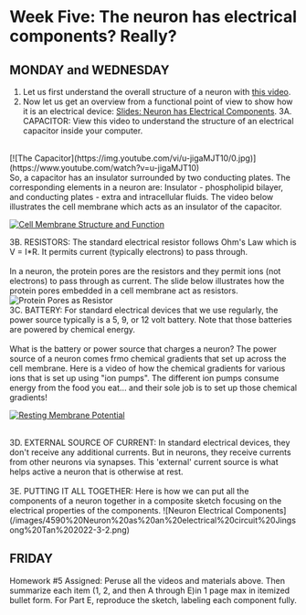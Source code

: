 # Week Five: The neuron has electrical components? Really?

## MONDAY and WEDNESDAY
1. Let us first understand the overall structure of a neuron with [this video](https://www.youtube.com/watch?v=ob5U8zPbAX4).
2. Now let us get an overview from a functional point of view to show how it is an electrical device: [Slides: Neuron has Electrical Components](/resources/week5/4590%20Neuron%20has%20electrical%20components%20-%20how...what.pdf).
3A. CAPACITOR: View this video to understand the structure of an electrical capacitor inside your computer.
<br>
[![The Capacitor](https://img.youtube.com/vi/u-jigaMJT10/0.jpg)](https://www.youtube.com/watch?v=u-jigaMJT10)
<br>
So, a capacitor has an insulator surrounded by two conducting plates. The corresponding elements in a neuron are: Insulator - phospholipid bilayer, and conducting plates - extra and intracellular fluids. The video below illustrates the cell membrane which acts as an insulator of the capacitor. <br>

[![Cell Membrane Structure and Function](https://img.youtube.com/vi/u-fJfTDc3WzQ8/0.jpg)](https://www.youtube.com/watch?v=u-fJfTDc3WzQ8)

3B. RESISTORS: The standard electrical resistor follows Ohm's Law which is V = I*R. It permits current (typically electrons) to pass through. 
<br><br>
In a neuron, the protein pores are the resistors and they permit ions (not electrons) to pass through as current. The slide below illustrates how the protein pores embedded in a cell membrane act as resistors. 
![Protein Pores as Resistor](/images/Resistor.png)
<br>
3C. BATTERY: For standard electrical devices that we use regularly, the power source typically is a 5, 9, or 12 volt battery. Note that those batteries are powered by chemical energy. 
<br><br>
What is the battery or power source that charges a neuron? The power source of a neuron comes frmo chemical gradients that set up across the cell membrane. Here is a video of how the chemical gradients for various ions that is set up using "ion pumps". The different ion pumps consume energy from the food you eat... and their sole job is to set up those chemical gradients!
<br>

[![Resting Membrane Potential](https://img.youtube.com/vi/u-hk09AkV5_Kc/0.jpg)](https://www.youtube.com/watch?v=u-hk09AkV5_Kc)

<br>
3D. EXTERNAL SOURCE OF CURRENT: In standard electrical devices, they don't receive any additional currents. But in neurons, they receive currents from other neurons via synapses. This 'external' current source is what helps active a neuron that is otherwise at rest.
<br><br>
3E. PUTTING IT ALL TOGETHER: Here is how we can put all the components of a neuron together in a composite sketch focusing on the electrical properties of the components.
![Neuron Electrical Components](/images/4590%20Neuron%20as%20an%20electrical%20circuit%20Jingsong%20Tan%202022-3-2.png)

## FRIDAY 
Homework #5 Assigned: Peruse all the videos and materials above. Then summarize each item (1, 2, and then A through E)in 1 page max in itemized bullet form. For Part E, reproduce the sketch, labeling each component fully.
